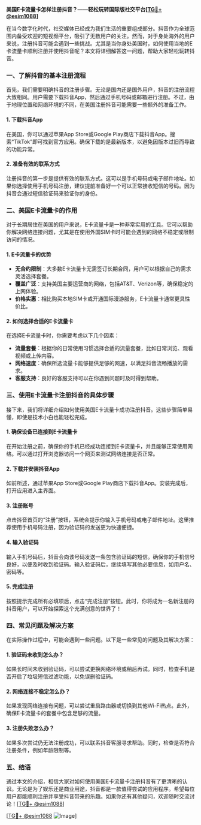 **美国E卡流量卡怎样注册抖音？——轻松玩转国际版社交平台[[TG💪+ @esim1088](https://t.me/s/esim1088)]**

在当今数字化时代，社交媒体已经成为我们生活的重要组成部分。抖音作为全球范围内备受欢迎的短视频平台，吸引了无数用户的关注。然而，对于身处海外的用户来说，注册抖音可能会遇到一些挑战。尤其是当你身处美国时，如何使用当地的E卡流量卡顺利注册并使用抖音呢？本文将详细解答这一问题，帮助大家轻松玩转抖音。

### 一、了解抖音的基本注册流程

首先，我们需要明确抖音的注册步骤。无论是国内还是国外用户，抖音的注册流程大致相同。用户需要下载抖音App，然后通过手机号码或邮箱进行注册。不过，由于地理位置和网络环境的不同，在美国注册抖音可能需要一些额外的准备工作。

#### 1. 下载抖音App
在美国，你可以通过苹果App Store或Google Play商店下载抖音App。搜索“TikTok”即可找到官方应用。确保下载的是最新版本，以避免因版本过旧而导致的功能异常。

#### 2. 准备有效的联系方式
注册抖音的第一步是提供有效的联系方式。这可以是手机号码或电子邮件地址。如果你选择使用手机号码注册，建议提前准备好一个可以正常接收短信的号码。因为抖音会通过短信验证码来验证你的身份。

### 二、美国E卡流量卡的作用

对于长期居住在美国的用户来说，E卡流量卡是一种非常实用的工具。它可以帮助你解决网络连接问题，尤其是在使用外国SIM卡时可能会遇到的网络不稳定或限制访问的情况。

#### 1. E卡流量卡的优势
- **无合约限制**：大多数E卡流量卡无需签订长期合同，用户可以根据自己的需求灵活选择套餐。
- **覆盖广泛**：支持美国主要运营商的网络，包括AT&T、Verizon等，确保稳定的上网体验。
- **价格实惠**：相比购买本地SIM卡或开通国际漫游服务，E卡流量卡通常更具性价比。

#### 2. 如何选择合适的E卡流量卡
在选择E卡流量卡时，你需要考虑以下几个因素：
- **流量套餐**：根据你的日常使用习惯选择合适的流量套餐，比如日常浏览、观看视频或上传内容。
- **网络速度**：确保所选流量卡能够提供足够的网速，以满足抖音流畅播放的需求。
- **客服支持**：良好的客服支持可以在你遇到问题时及时得到帮助。

### 三、使用E卡流量卡注册抖音的具体步骤

接下来，我们将详细介绍如何使用美国E卡流量卡成功注册抖音。这些步骤简单易懂，即使是技术小白也能轻松完成。

#### 1. 确保设备已连接到E卡流量卡
在开始注册之前，确保你的手机已经成功连接到E卡流量卡，并且能够正常使用网络。可以通过打开浏览器访问一个网页来测试网络连接是否正常。

#### 2. 下载并安装抖音App
如前所述，通过苹果App Store或Google Play商店下载抖音App。安装完成后，打开应用进入主界面。

#### 3. 注册账号
点击抖音首页的“注册”按钮，系统会提示你输入手机号码或电子邮件地址。这里推荐使用手机号码注册，因为验证码的发送更为快速便捷。

#### 4. 输入验证码
输入手机号码后，抖音会向该号码发送一条包含验证码的短信。确保你的手机信号良好，以便及时收到验证码。输入验证码后，继续填写其他必要信息，如用户名、密码等。

#### 5. 完成注册
按照提示完成所有必填项后，点击“完成注册”按钮。此时，你将成为一名新注册的抖音用户，可以开始探索这个充满创意的世界了！

### 四、常见问题及解决方案

在实际操作过程中，可能会遇到一些问题。以下是一些常见的问题及其解决方案：

#### 1. 验证码未收到怎么办？
如果长时间未收到验证码，可以尝试更换网络环境或稍后再试。同时，检查手机是否开启了垃圾短信过滤功能，以免误删验证码。

#### 2. 网络连接不稳定怎么办？
如果发现网络连接有问题，可以尝试重启路由器或切换到其他Wi-Fi热点。此外，确保E卡流量卡的套餐中包含足够的流量。

#### 3. 注册失败怎么办？
如果多次尝试仍无法注册成功，可以联系抖音客服寻求帮助。同时，检查是否符合注册条件，例如年龄限制等。

### 五、结语

通过本文的介绍，相信大家对如何使用美国E卡流量卡注册抖音有了更清晰的认识。无论是为了娱乐还是商业用途，抖音都是一款值得尝试的应用程序。希望每位用户都能顺利注册并享受抖音带来的乐趣。如果你还有其他疑问，欢迎随时交流讨论！[[TG💪+ @esim1088](https://t.me/s/esim1088)]

[[TG💪+ @esim1088](https://t.me/s/esim1088) ![Image](https://i.postimg.cc/4NQfJmqS/Snipaste-2025-05-13-00-14-12.png)]